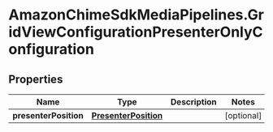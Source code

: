 # AmazonChimeSdkMediaPipelines.GridViewConfigurationPresenterOnlyConfiguration

## Properties

Name | Type | Description | Notes
------------ | ------------- | ------------- | -------------
**presenterPosition** | [**PresenterPosition**](PresenterPosition.md) |  | [optional] 


